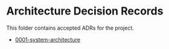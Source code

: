 # Architecture Decision Records

This folder contains accepted ADRs for the project.

- [0001-system-architecture](0001-system-architecture.md)
